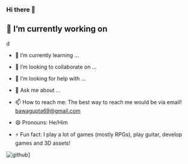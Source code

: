 ### Hi there 👋

<!--
**VKG5/vkg5** is a ✨ _special_ ✨ repository because its `README.md` (this file) appears on your GitHub profile.

Here are some ideas to get you started:

- 🔭 I’m currently working on ...
- 🌱 I’m currently learning ...
- 👯 I’m looking to collaborate on ...
- 🤔 I’m looking for help with ...
- 💬 Ask me about ...
- 📫 How to reach me: ...
- 😄 Pronouns: ...
- ⚡ Fun fact: ...
-->

## 🔭 I’m currently working on

d

- 🌱 I’m currently learning ...
- 👯 I’m looking to collaborate on ...
- 🤔 I’m looking for help with ...
- 💬 Ask me about ...

- 📫 How to reach me: 
The best way to reach me would be via email!
bawagupta69@gmail.com

- 😄 Pronouns: He/Him

- ⚡ Fun fact: 
I play a lot of games (mostly RPGs), play guitar, develop games and 3D assets! 

![github](https://img.shields.io/badge/GitHub-000000?style=for-the-badge&logo=GitHub&logoColor=white)]

